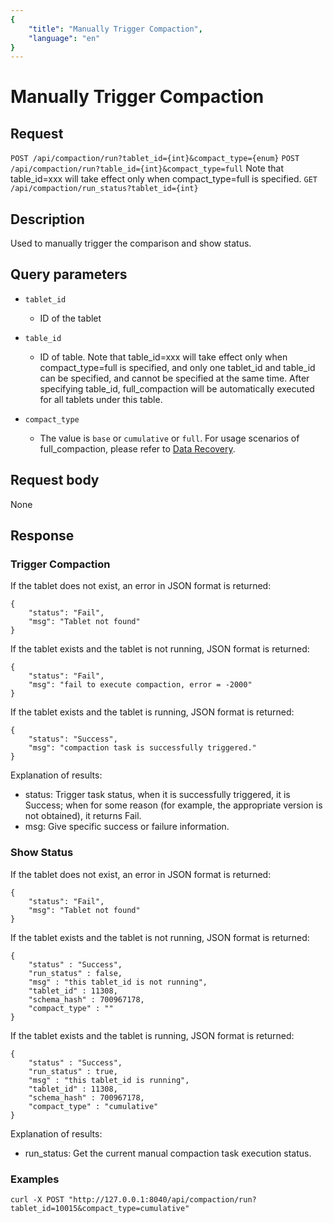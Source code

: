 ```yaml
---
{
    "title": "Manually Trigger Compaction",
    "language": "en"
}
---
```


<!-- 
Licensed to the Apache Software Foundation (ASF) under one
or more contributor license agreements.  See the NOTICE file
distributed with this work for additional information
regarding copyright ownership.  The ASF licenses this file
to you under the Apache License, Version 2.0 (the
"License"); you may not use this file except in compliance
with the License.  You may obtain a copy of the License at

  http://www.apache.org/licenses/LICENSE-2.0

Unless required by applicable law or agreed to in writing,
software distributed under the License is distributed on an
"AS IS" BASIS, WITHOUT WARRANTIES OR CONDITIONS OF ANY
KIND, either express or implied.  See the License for the
specific language governing permissions and limitations
under the License.
-->

# Manually Trigger Compaction

## Request

`POST /api/compaction/run?tablet_id={int}&compact_type={enum}`
`POST /api/compaction/run?table_id={int}&compact_type=full` Note that table_id=xxx will take effect only when compact_type=full is specified.
`GET /api/compaction/run_status?tablet_id={int}`


## Description

Used to manually trigger the comparison and show status.

## Query parameters

* `tablet_id`
    - ID of the tablet

* `table_id`
    - ID of table. Note that table_id=xxx will take effect only when compact_type=full is specified, and only one tablet_id and table_id can be specified, and cannot be specified at the same time. After specifying table_id, full_compaction will be automatically executed for all tablets under this table.

* `compact_type`
    - The value is `base` or `cumulative` or `full`. For usage scenarios of full_compaction, please refer to [Data Recovery](../../data-admin/data-recovery.md).

## Request body

None

## Response

### Trigger Compaction

If the tablet does not exist, an error in JSON format is returned:

```
{
    "status": "Fail",
    "msg": "Tablet not found"
}
```

If the tablet exists and the tablet is not running, JSON format is returned:

```
{
    "status": "Fail",
    "msg": "fail to execute compaction, error = -2000"
}
```

If the tablet exists and the tablet is running, JSON format is returned:

```
{
    "status": "Success",
    "msg": "compaction task is successfully triggered."
}
```

Explanation of results:

* status: Trigger task status, when it is successfully triggered, it is Success; when for some reason (for example, the appropriate version is not obtained), it returns Fail.
* msg: Give specific success or failure information.

### Show Status

If the tablet does not exist, an error in JSON format is returned:
```
{
    "status": "Fail",
    "msg": "Tablet not found"
}
```
If the tablet exists and the tablet is not running, JSON format is returned:

```
{
    "status" : "Success",
    "run_status" : false,
    "msg" : "this tablet_id is not running",
    "tablet_id" : 11308,
    "schema_hash" : 700967178,
    "compact_type" : ""
}
```

If the tablet exists and the tablet is running, JSON format is returned:
```
{
    "status" : "Success",
    "run_status" : true,
    "msg" : "this tablet_id is running",
    "tablet_id" : 11308,
    "schema_hash" : 700967178,
    "compact_type" : "cumulative"
}
```

Explanation of results:

* run_status: Get the current manual compaction task execution status.

### Examples

```
curl -X POST "http://127.0.0.1:8040/api/compaction/run?tablet_id=10015&compact_type=cumulative"
```